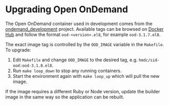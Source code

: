 # Upgrading Open OnDemand

The Open OnDemand container used in development comes from the [ondemand_development](https://github.com/hmdc/ondemand_development) project. Available tags can be browsed on [Docker Hub](https://hub.docker.com/r/hmdc/sid-ood/tags) and follow the format `ood-<version>.el8`, for example `ood-3.1.7.el8`.

The exact image tag is controlled by the `OOD_IMAGE` variable in the `Makefile`. To upgrade:

1. Edit `Makefile` and change `OOD_IMAGE` to the desired tag, e.g. `hmdc/sid-ood:ood-3.1.8.el8`.
2. Run `make loop_down` to stop any running containers.
3. Start the environment again with `make loop_up` which will pull the new image.

If the image requires a different Ruby or Node version, update the builder image in the same way so the application can be rebuilt.
